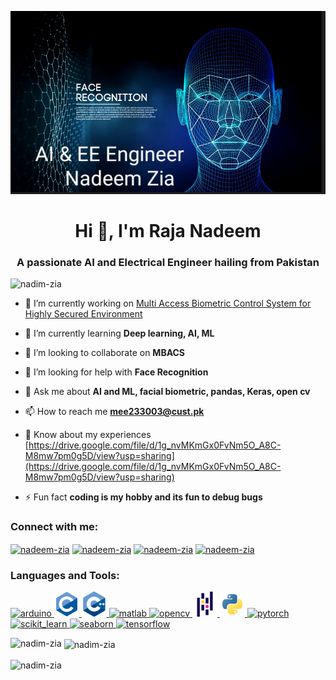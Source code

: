 ![logo](https://github.com/nadim-zia/nadim-zia/blob/main/image.png)
<h1 align="center">Hi 👋, I'm Raja Nadeem</h1>
<h3 align="center">A passionate AI and Electrical Engineer hailing from Pakistan</h3>

<p align="left"> <img src="https://komarev.com/ghpvc/?username=nadim-zia&label=Profile%20views&color=0e75b6&style=flat" alt="nadim-zia" /> </p>

- 🔭 I’m currently working on [Multi Access Biometric Control System for Highly Secured Environment](confidential)

- 🌱 I’m currently learning **Deep learning, AI, ML**

- 👯 I’m looking to collaborate on **MBACS**

- 🤝 I’m looking for help with **Face Recognition**

- 💬 Ask me about **AI and ML, facial biometric, pandas, Keras, open cv**

- 📫 How to reach me **mee233003@cust.pk**

- 📄 Know about my experiences [https://drive.google.com/file/d/1g_nvMKmGx0FvNm5O_A8C-M8mw7pm0g5D/view?usp=sharing](https://drive.google.com/file/d/1g_nvMKmGx0FvNm5O_A8C-M8mw7pm0g5D/view?usp=sharing)

- ⚡ Fun fact **coding is my hobby and its fun to debug bugs**

<h3 align="left">Connect with me:</h3>
<p align="left">
<a href="https://linkedin.com/in/nadeem-zia" target="blank"><img align="center" src="https://raw.githubusercontent.com/rahuldkjain/github-profile-readme-generator/master/src/images/icons/Social/linked-in-alt.svg" alt="nadeem-zia" height="30" width="40" /></a>
<a href="https://stackoverflow.com/users/nadeem-zia" target="blank"><img align="center" src="https://raw.githubusercontent.com/rahuldkjain/github-profile-readme-generator/master/src/images/icons/Social/stack-overflow.svg" alt="nadeem-zia" height="30" width="40" /></a>
<a href="https://kaggle.com/nadeem-zia" target="blank"><img align="center" src="https://raw.githubusercontent.com/rahuldkjain/github-profile-readme-generator/master/src/images/icons/Social/kaggle.svg" alt="nadeem-zia" height="30" width="40" /></a>
<a href="https://fb.com/nadeem-zia" target="blank"><img align="center" src="https://raw.githubusercontent.com/rahuldkjain/github-profile-readme-generator/master/src/images/icons/Social/facebook.svg" alt="nadeem-zia" height="30" width="40" /></a>
</p>

<h3 align="left">Languages and Tools:</h3>
<p align="left"> <a href="https://www.arduino.cc/" target="_blank" rel="noreferrer"> <img src="https://cdn.worldvectorlogo.com/logos/arduino-1.svg" alt="arduino" width="40" height="40"/> </a> <a href="https://www.cprogramming.com/" target="_blank" rel="noreferrer"> <img src="https://raw.githubusercontent.com/devicons/devicon/master/icons/c/c-original.svg" alt="c" width="40" height="40"/> </a> <a href="https://www.w3schools.com/cpp/" target="_blank" rel="noreferrer"> <img src="https://raw.githubusercontent.com/devicons/devicon/master/icons/cplusplus/cplusplus-original.svg" alt="cplusplus" width="40" height="40"/> </a> <a href="https://www.mathworks.com/" target="_blank" rel="noreferrer"> <img src="https://upload.wikimedia.org/wikipedia/commons/2/21/Matlab_Logo.png" alt="matlab" width="40" height="40"/> </a> <a href="https://opencv.org/" target="_blank" rel="noreferrer"> <img src="https://www.vectorlogo.zone/logos/opencv/opencv-icon.svg" alt="opencv" width="40" height="40"/> </a> <a href="https://pandas.pydata.org/" target="_blank" rel="noreferrer"> <img src="https://raw.githubusercontent.com/devicons/devicon/2ae2a900d2f041da66e950e4d48052658d850630/icons/pandas/pandas-original.svg" alt="pandas" width="40" height="40"/> </a> <a href="https://www.python.org" target="_blank" rel="noreferrer"> <img src="https://raw.githubusercontent.com/devicons/devicon/master/icons/python/python-original.svg" alt="python" width="40" height="40"/> </a> <a href="https://pytorch.org/" target="_blank" rel="noreferrer"> <img src="https://www.vectorlogo.zone/logos/pytorch/pytorch-icon.svg" alt="pytorch" width="40" height="40"/> </a> <a href="https://scikit-learn.org/" target="_blank" rel="noreferrer"> <img src="https://upload.wikimedia.org/wikipedia/commons/0/05/Scikit_learn_logo_small.svg" alt="scikit_learn" width="40" height="40"/> </a> <a href="https://seaborn.pydata.org/" target="_blank" rel="noreferrer"> <img src="https://seaborn.pydata.org/_images/logo-mark-lightbg.svg" alt="seaborn" width="40" height="40"/> </a> <a href="https://www.tensorflow.org" target="_blank" rel="noreferrer"> <img src="https://www.vectorlogo.zone/logos/tensorflow/tensorflow-icon.svg" alt="tensorflow" width="40" height="40"/> </a> </p>

<p><img align="left" src="https://github-readme-stats.vercel.app/api/top-langs?username=nadim-zia&show_icons=true&locale=en&layout=compact" alt="nadim-zia" /></p>

<p>&nbsp;<img align="center" src="https://github-readme-stats.vercel.app/api?username=nadim-zia&show_icons=true&locale=en" alt="nadim-zia" /></p>

<p><img align="center" src="https://github-readme-streak-stats.herokuapp.com/?user=nadim-zia&" alt="nadim-zia" /></p>
